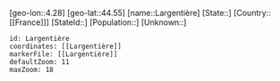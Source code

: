 ﻿---
location: [44.55,4.28]
mapzoom: [7,12] 
mapmarker: city 
type: City
tags:
- geo/City


SpocWebEntityId: 31853
isDeleted: false
confidential: public

---
[geo-lon::4.28]
[geo-lat::44.55]
[name::Largentière]
[State::]
[Country::[[France]]]
[StateId::]
[Population::]
[Unknown::]


```leaflet
id: Largentière
coordinates: [[Largentière]]
markerFile: [[Largentière]]
defaultZoom: 11 
maxZoom: 18
```
